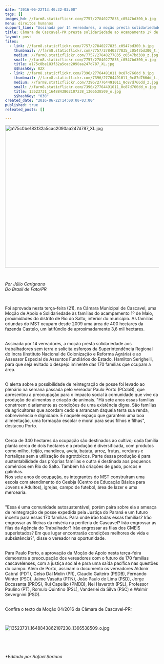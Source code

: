 ```yaml
---
date: "2016-06-22T13:40:32-03:00"
tags: []
images_hd: //farm8.staticflickr.com/7757/27840277835_c0547bd300_b.jpg
menu: direitos humanos
support_line: "Assinada por 14 vereadores, a moção presta solidariedade aos trabalhadores sem terra e solicita esforços para que seja evitado o despejo iminente das 170 famílias que ocupam a área."
title: Câmara de Cascavel-PR presta solidariedade ao Acampamento 1º de maio
layout: post
files:
  - link: //farm8.staticflickr.com/7757/27840277835_c0547bd300_b.jpg
    thumbnail: //farm8.staticflickr.com/7757/27840277835_c0547bd300_t.jpg
    medium: //farm8.staticflickr.com/7757/27840277835_c0547bd300_z.jpg
    small: //farm8.staticflickr.com/7757/27840277835_c0547bd300_n.jpg
    title: a175c0be183f32a5cac2090aa247d787_XL.jpg
    $$hashKey: 02X
  - link: //farm8.staticflickr.com/7396/27764491011_0c87d766dd_b.jpg
    thumbnail: //farm8.staticflickr.com/7396/27764491011_0c87d766dd_t.jpg
    medium: //farm8.staticflickr.com/7396/27764491011_0c87d766dd_z.jpg
    small: //farm8.staticflickr.com/7396/27764491011_0c87d766dd_n.jpg
    title: 13523731_1648843862107238_1366538509_o.jpg
    $$hashKey: "030"
created_date: "2016-06-22T14:00:00-03:00"
published: true
releated_posts: []

---
```

<p><img alt="a175c0be183f32a5cac2090aa247d787_XL.jpg" height="466" src="//farm8.staticflickr.com/7757/27840277835_c0547bd300_b.jpg" width="700" /></p>

<p>&nbsp;</p>

<p><em>Por J&uacute;lio Carignano<br />
Do Brasil de Fato/PR</em></p>

<p>&nbsp;</p>

<p>Foi aprovada nesta ter&ccedil;a-feira (21), na C&acirc;mara Municipal de Cascavel, uma Mo&ccedil;&atilde;o de Apoio e Solidariedade &agrave;s fam&iacute;lias do acampamento 1&ordm; de Maio, proximidades do distrito de Rio do Salto, interior do munic&iacute;pio. As fam&iacute;lias oriundas do MST ocupam desde 2009 uma &aacute;rea de 400 hectares da fazenda Castelo, um latif&uacute;ndio de aproximadamente 3,6 mil hectares.</p>

<p><br />
Assinada por 14 vereadores, a mo&ccedil;&atilde;o presta solidariedade aos trabalhadores sem terra e solicita esfor&ccedil;os da Superintend&ecirc;ncia Regional do Incra (Instituto Nacional de Coloniza&ccedil;&atilde;o e Reforma Agr&aacute;ria) e ao Assessor Especial de Assuntos Fundi&aacute;rios do Estado, Hamilton Serighelli, para que seja evitado o despejo iminente das 170 fam&iacute;lias que ocupam a &aacute;rea.</p>

<p><br />
O alerta sobre a possibilidade de reintegra&ccedil;&atilde;o de posse foi levado ao plen&aacute;rio na semana passada pelo vereador Paulo Porto (PCdoB), que apresentou a preocupa&ccedil;&atilde;o para o impacto social &agrave; comunidade que vive da produ&ccedil;&atilde;o de alimentos e cria&ccedil;&atilde;o de animais. &quot;H&aacute; sete anos essas fam&iacute;lias constroem diariamente as condi&ccedil;&otilde;es de uma exist&ecirc;ncia digna. S&atilde;o fam&iacute;lias de agricultores que acordam cedo e arrancam daquela terra sua renda, sobreviv&ecirc;ncia e dignidade. &Eacute; naquele espa&ccedil;o que garantem uma boa alimenta&ccedil;&atilde;o, uma forma&ccedil;&atilde;o escolar e moral para seus filhos e filhas&quot;, destacou Porto.</p>

<p><br />
Cerca de 340 hectares da ocupa&ccedil;&atilde;o s&atilde;o destinados ao cultivo; cada fam&iacute;lia planta cerca de dois hectares e a produ&ccedil;&atilde;o &eacute; diversificada, com produtos como milho, feij&atilde;o, mandioca, aveia, batata, arroz, frutas, verduras e hortali&ccedil;as sem a utiliza&ccedil;&atilde;o de agrot&oacute;xicos. Parte dessa produ&ccedil;&atilde;o &eacute; para sustentabilidade das pr&oacute;prias fam&iacute;lias e outra &eacute; destinada aos pequenos com&eacute;rcios em Rio do Salto. Tamb&eacute;m h&aacute; cria&ccedil;&otilde;es de gado, porcos e galinhas.<br />
Nos sete anos de ocupa&ccedil;&atilde;o, os integrantes do MST constru&iacute;ram uma escola com atendimento do Ceebja (Centro de Educa&ccedil;&atilde;o B&aacute;sica para Jovens e Adultos), igrejas, campo de futebol, &aacute;rea de lazer e uma mercearia.</p>

<p><br />
&quot;Essa &eacute; uma comunidade autosustent&aacute;vel, por&eacute;m paira sobre ela a amea&ccedil;a de reintegra&ccedil;&atilde;o de posse expedida pela Justi&ccedil;a do Paran&aacute; e um futuro incerto para essas 170 fam&iacute;lias. Para onde ir&atilde;o todas essas fam&iacute;lias? Ir&atilde;o engrossar as fileiras da mis&eacute;ria na periferia de Cascavel? Ir&atilde;o engrossar as filas da Ag&ecirc;ncia do Trabalhador? Ir&atilde;o engrossar as filas dos CMEIS superlotados? Em que lugar encontrar&atilde;o condi&ccedil;&otilde;es melhores de vida e subsist&ecirc;ncia?&quot;, disse o vereador na oportunidade.</p>

<p><br />
Para Paulo Porto, a aprova&ccedil;&atilde;o da Mo&ccedil;&atilde;o de Apoio nesta ter&ccedil;a-feira demonstra a preocupa&ccedil;&atilde;o dos vereadores com o futuro de 170 fam&iacute;lias cascavelenses, com a justi&ccedil;a social e para uma sa&iacute;da pac&iacute;fica nas quest&otilde;es do campo. Al&eacute;m de Porto, assinam o documento os vereadores Aldonir Cabral (PDT), Celso Dal Molin (PR), Claudio Gaiteiro (PSDB), Fernando Winter (PSC), Jaime Vasatta (PTN), Jo&atilde;o Paulo de Lima (PSD), Jorge Bocasanta (PROS), Rui Capel&atilde;o (PMDB), Nei Haveroth (PSL), Professor Paulino (PT), Romulo Quintino (PSL), Vanderlei da Silva (PSC) e Walmir Severgnini (PSD).</p>

<p><br />
Confira o texto da Mo&ccedil;&atilde;o 04/2016 da C&acirc;mara de Cascavel-PR:</p>

<p>&nbsp;</p>

<p><img alt="13523731_1648843862107238_1366538509_o.jpg" src="//farm8.staticflickr.com/7396/27764491011_0c87d766dd_b.jpg" /></p>

<p>&nbsp;</p>

<p>&nbsp;</p>

<p><em>*Editado por Rafael Soriano</em></p>
